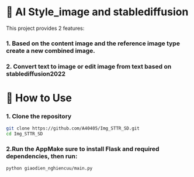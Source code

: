 # 🚀 AI Style_image and stablediffusion

This project provides 2 features:
### 1. Based on the content image and the reference image type create a new combined image.
### 2. Convert text to image or edit image from text based on stablediffusion2022


# 🔧 How to Use

### 1. Clone the repository

```bash
git clone https://github.com/A40405/Img_STTR_SD.git
cd Img_STTR_SD
```
### 2.Run the AppMake sure to install Flask and required dependencies, then run:

```bash
python giaodien_nghiencuu/main.py
```


